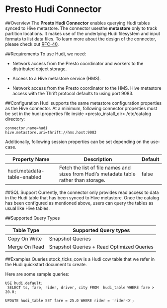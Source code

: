 # Presto Hudi Connector

##Overview
The **Presto Hudi Connector** enables querying Hudi tables synced to Hive metastore. The connector usesthe **metastore** only to track partition locations. It makes use of the underlying Hudi filesystem and input formats to list data files. To learn more about the design of the connector, please check out [RFC-40](https://github.com/apache/hudi/blob/master/rfc/rfc-44/rfc-44.md).

##Requirements
To use Hudi, we need:

* Network access from the Presto coordinator and workers to the distributed object storage.

* Access to a Hive metastore service (HMS).

* Network access from the Presto coordinator to the HMS. Hive metastore access with the Thrift protocol defaults to using port 9083.

##Configuration
Hudi supports the same metastore configuration properties as the Hive connector. At a minimum, following connector properties must be set in the hudi.properties file inside <presto_install_dir> /etc/catalog directory:

```
connector.name=hudi
hive.metastore.uri=thrift://hms.host:9083

```

Additionally, following session properties can be set depending on the use-case.

  Property Name   |        Description        | Default |
| ----------- | ----------- | ----------- |
 hudi.metadata-table-enabled   | Fetch the list of file names and sizes from Hudi’s metadata table rather than storage.  | false |
 
##SQL Support
Currently, the connector only provides read access to data in the Hudi table that has been synced to Hive metastore. Once the catalog has been configured as mentioned above, users can query the tables as usual like Hive tables.

##Supported Query Types

| Table Type   |        Supported Query types |  
| ----------- | ----------- |
| Copy On Write |     Snapshot Queries |    
| Merge On Read | Snapshot Queries + Read Optimized Queries | 



##Examples Queries
stock_ticks_cow is a Hudi cow table that we refer in the Hudi quickstart document to create.

Here are some sample queries:

```
USE hudi.default;
 SELECT ts, fare, rider, driver, city FROM  hudi_table WHERE fare > 20.0;
```

 

```
UPDATE hudi_table SET fare = 25.0 WHERE rider = 'rider-D';
```

 